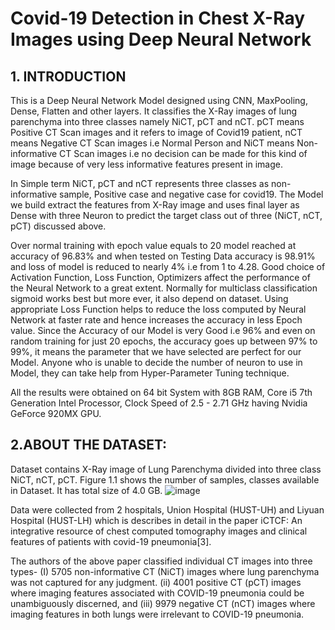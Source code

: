 # Covid-19 Detection in Chest X-Ray Images using Deep Neural Network
## 1. INTRODUCTION

This is a Deep Neural Network Model designed using CNN, MaxPooling, Dense, Flatten and other layers. It classifies the X-Ray images of lung parenchyma into three classes namely NiCT, pCT and nCT. pCT means Positive CT Scan images and it refers to image of Covid19 patient, nCT means Negative CT Scan images i.e Normal Person and NiCT means Non-informative CT Scan images i.e no decision can be made for this kind of image because of very less informative features present in image.

In Simple term NiCT, pCT and nCT represents three classes as non-informative sample, Positive case and negative case for covid19. The Model we build extract the features from X-Ray image and uses final layer as Dense with three Neuron to predict the target class out of three (NiCT, nCT, pCT) discussed above.

Over normal training with epoch value equals to 20 model reached at accuracy of 96.83% and when tested on Testing Data accuracy is 98.91% and loss of model is reduced to nearly 4% i.e from 1 to 4.28. Good choice of Activation Function, Loss Function, Optimizers affect the performance of the Neural Network to a great extent. Normally for multiclass classification sigmoid works best but more ever, it also depend on dataset. Using appropriate Loss Function helps to reduce the loss computed by Neural Network at faster rate and hence increases the accuracy in less Epoch value. Since the Accuracy of our Model is very Good i.e 96% and even on random training for just 20 epochs, the accuracy goes up between 97% to 99%, it means the parameter that we have selected are perfect for our Model. Anyone who is unable to decide the number of neuron to use in Model, they can take help from Hyper-Parameter Tuning technique.

All the results were obtained on 64 bit System with 8GB RAM, Core i5 7th Generation Intel Processor, Clock Speed of 2.5 - 2.71 GHz having Nvidia GeForce 920MX GPU.
## 2.ABOUT THE DATASET:
Dataset contains X-Ray image of Lung Parenchyma divided into three class NiCT, nCT, pCT. Figure 1.1 shows the number of samples, classes available in Dataset. It has total size of 4.0 GB.
![image](https://user-images.githubusercontent.com/46420929/132246405-75ee05d5-3e7c-45be-8526-170cf45ee1af.png)

Data were collected from 2 hospitals, Union Hospital (HUST-UH) and Liyuan Hospital (HUST-LH) which is describes in detail in the paper iCTCF: An integrative resource of chest computed tomography images and clinical features of patients with covid-19 pneumonia[3]. 

The authors of the above paper classified individual CT images into three types- 
(I) 5705 non-informative CT (NiCT) images where lung parenchyma was not captured for any judgment. 
(ii) 4001 positive CT (pCT) images where imaging features associated with COVID-19 pneumonia could be unambiguously discerned, and 
(iii) 9979 negative CT (nCT) images where imaging features in both lungs were irrelevant to COVID-19 pneumonia.




